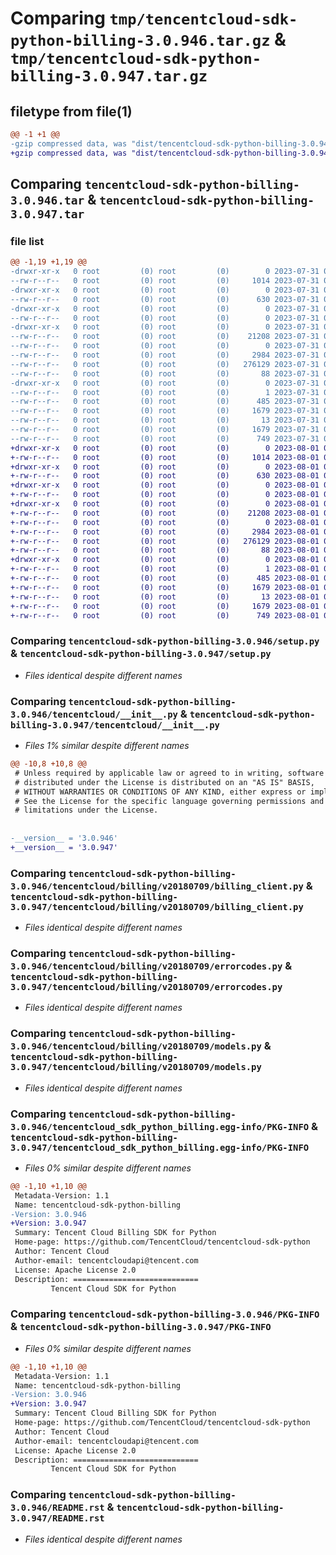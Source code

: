# Comparing `tmp/tencentcloud-sdk-python-billing-3.0.946.tar.gz` & `tmp/tencentcloud-sdk-python-billing-3.0.947.tar.gz`

## filetype from file(1)

```diff
@@ -1 +1 @@
-gzip compressed data, was "dist/tencentcloud-sdk-python-billing-3.0.946.tar", last modified: Mon Jul 31 00:19:48 2023, max compression
+gzip compressed data, was "dist/tencentcloud-sdk-python-billing-3.0.947.tar", last modified: Tue Aug  1 00:20:04 2023, max compression
```

## Comparing `tencentcloud-sdk-python-billing-3.0.946.tar` & `tencentcloud-sdk-python-billing-3.0.947.tar`

### file list

```diff
@@ -1,19 +1,19 @@
-drwxr-xr-x   0 root         (0) root         (0)        0 2023-07-31 00:19:48.000000 tencentcloud-sdk-python-billing-3.0.946/
--rw-r--r--   0 root         (0) root         (0)     1014 2023-07-31 00:19:47.000000 tencentcloud-sdk-python-billing-3.0.946/setup.py
-drwxr-xr-x   0 root         (0) root         (0)        0 2023-07-31 00:19:48.000000 tencentcloud-sdk-python-billing-3.0.946/tencentcloud/
--rw-r--r--   0 root         (0) root         (0)      630 2023-07-31 00:19:47.000000 tencentcloud-sdk-python-billing-3.0.946/tencentcloud/__init__.py
-drwxr-xr-x   0 root         (0) root         (0)        0 2023-07-31 00:19:48.000000 tencentcloud-sdk-python-billing-3.0.946/tencentcloud/billing/
--rw-r--r--   0 root         (0) root         (0)        0 2023-07-31 00:19:47.000000 tencentcloud-sdk-python-billing-3.0.946/tencentcloud/billing/__init__.py
-drwxr-xr-x   0 root         (0) root         (0)        0 2023-07-31 00:19:48.000000 tencentcloud-sdk-python-billing-3.0.946/tencentcloud/billing/v20180709/
--rw-r--r--   0 root         (0) root         (0)    21208 2023-07-31 00:19:47.000000 tencentcloud-sdk-python-billing-3.0.946/tencentcloud/billing/v20180709/billing_client.py
--rw-r--r--   0 root         (0) root         (0)        0 2023-07-31 00:19:47.000000 tencentcloud-sdk-python-billing-3.0.946/tencentcloud/billing/v20180709/__init__.py
--rw-r--r--   0 root         (0) root         (0)     2984 2023-07-31 00:19:47.000000 tencentcloud-sdk-python-billing-3.0.946/tencentcloud/billing/v20180709/errorcodes.py
--rw-r--r--   0 root         (0) root         (0)   276129 2023-07-31 00:19:47.000000 tencentcloud-sdk-python-billing-3.0.946/tencentcloud/billing/v20180709/models.py
--rw-r--r--   0 root         (0) root         (0)       88 2023-07-31 00:19:48.000000 tencentcloud-sdk-python-billing-3.0.946/setup.cfg
-drwxr-xr-x   0 root         (0) root         (0)        0 2023-07-31 00:19:48.000000 tencentcloud-sdk-python-billing-3.0.946/tencentcloud_sdk_python_billing.egg-info/
--rw-r--r--   0 root         (0) root         (0)        1 2023-07-31 00:19:48.000000 tencentcloud-sdk-python-billing-3.0.946/tencentcloud_sdk_python_billing.egg-info/dependency_links.txt
--rw-r--r--   0 root         (0) root         (0)      485 2023-07-31 00:19:48.000000 tencentcloud-sdk-python-billing-3.0.946/tencentcloud_sdk_python_billing.egg-info/SOURCES.txt
--rw-r--r--   0 root         (0) root         (0)     1679 2023-07-31 00:19:48.000000 tencentcloud-sdk-python-billing-3.0.946/tencentcloud_sdk_python_billing.egg-info/PKG-INFO
--rw-r--r--   0 root         (0) root         (0)       13 2023-07-31 00:19:48.000000 tencentcloud-sdk-python-billing-3.0.946/tencentcloud_sdk_python_billing.egg-info/top_level.txt
--rw-r--r--   0 root         (0) root         (0)     1679 2023-07-31 00:19:48.000000 tencentcloud-sdk-python-billing-3.0.946/PKG-INFO
--rw-r--r--   0 root         (0) root         (0)      749 2023-07-31 00:19:47.000000 tencentcloud-sdk-python-billing-3.0.946/README.rst
+drwxr-xr-x   0 root         (0) root         (0)        0 2023-08-01 00:20:04.000000 tencentcloud-sdk-python-billing-3.0.947/
+-rw-r--r--   0 root         (0) root         (0)     1014 2023-08-01 00:20:04.000000 tencentcloud-sdk-python-billing-3.0.947/setup.py
+drwxr-xr-x   0 root         (0) root         (0)        0 2023-08-01 00:20:04.000000 tencentcloud-sdk-python-billing-3.0.947/tencentcloud/
+-rw-r--r--   0 root         (0) root         (0)      630 2023-08-01 00:20:04.000000 tencentcloud-sdk-python-billing-3.0.947/tencentcloud/__init__.py
+drwxr-xr-x   0 root         (0) root         (0)        0 2023-08-01 00:20:04.000000 tencentcloud-sdk-python-billing-3.0.947/tencentcloud/billing/
+-rw-r--r--   0 root         (0) root         (0)        0 2023-08-01 00:20:04.000000 tencentcloud-sdk-python-billing-3.0.947/tencentcloud/billing/__init__.py
+drwxr-xr-x   0 root         (0) root         (0)        0 2023-08-01 00:20:04.000000 tencentcloud-sdk-python-billing-3.0.947/tencentcloud/billing/v20180709/
+-rw-r--r--   0 root         (0) root         (0)    21208 2023-08-01 00:20:04.000000 tencentcloud-sdk-python-billing-3.0.947/tencentcloud/billing/v20180709/billing_client.py
+-rw-r--r--   0 root         (0) root         (0)        0 2023-08-01 00:20:04.000000 tencentcloud-sdk-python-billing-3.0.947/tencentcloud/billing/v20180709/__init__.py
+-rw-r--r--   0 root         (0) root         (0)     2984 2023-08-01 00:20:04.000000 tencentcloud-sdk-python-billing-3.0.947/tencentcloud/billing/v20180709/errorcodes.py
+-rw-r--r--   0 root         (0) root         (0)   276129 2023-08-01 00:20:04.000000 tencentcloud-sdk-python-billing-3.0.947/tencentcloud/billing/v20180709/models.py
+-rw-r--r--   0 root         (0) root         (0)       88 2023-08-01 00:20:04.000000 tencentcloud-sdk-python-billing-3.0.947/setup.cfg
+drwxr-xr-x   0 root         (0) root         (0)        0 2023-08-01 00:20:04.000000 tencentcloud-sdk-python-billing-3.0.947/tencentcloud_sdk_python_billing.egg-info/
+-rw-r--r--   0 root         (0) root         (0)        1 2023-08-01 00:20:04.000000 tencentcloud-sdk-python-billing-3.0.947/tencentcloud_sdk_python_billing.egg-info/dependency_links.txt
+-rw-r--r--   0 root         (0) root         (0)      485 2023-08-01 00:20:04.000000 tencentcloud-sdk-python-billing-3.0.947/tencentcloud_sdk_python_billing.egg-info/SOURCES.txt
+-rw-r--r--   0 root         (0) root         (0)     1679 2023-08-01 00:20:04.000000 tencentcloud-sdk-python-billing-3.0.947/tencentcloud_sdk_python_billing.egg-info/PKG-INFO
+-rw-r--r--   0 root         (0) root         (0)       13 2023-08-01 00:20:04.000000 tencentcloud-sdk-python-billing-3.0.947/tencentcloud_sdk_python_billing.egg-info/top_level.txt
+-rw-r--r--   0 root         (0) root         (0)     1679 2023-08-01 00:20:04.000000 tencentcloud-sdk-python-billing-3.0.947/PKG-INFO
+-rw-r--r--   0 root         (0) root         (0)      749 2023-08-01 00:20:04.000000 tencentcloud-sdk-python-billing-3.0.947/README.rst
```

### Comparing `tencentcloud-sdk-python-billing-3.0.946/setup.py` & `tencentcloud-sdk-python-billing-3.0.947/setup.py`

 * *Files identical despite different names*

### Comparing `tencentcloud-sdk-python-billing-3.0.946/tencentcloud/__init__.py` & `tencentcloud-sdk-python-billing-3.0.947/tencentcloud/__init__.py`

 * *Files 1% similar despite different names*

```diff
@@ -10,8 +10,8 @@
 # Unless required by applicable law or agreed to in writing, software
 # distributed under the License is distributed on an "AS IS" BASIS,
 # WITHOUT WARRANTIES OR CONDITIONS OF ANY KIND, either express or implied.
 # See the License for the specific language governing permissions and
 # limitations under the License.
 
 
-__version__ = '3.0.946'
+__version__ = '3.0.947'
```

### Comparing `tencentcloud-sdk-python-billing-3.0.946/tencentcloud/billing/v20180709/billing_client.py` & `tencentcloud-sdk-python-billing-3.0.947/tencentcloud/billing/v20180709/billing_client.py`

 * *Files identical despite different names*

### Comparing `tencentcloud-sdk-python-billing-3.0.946/tencentcloud/billing/v20180709/errorcodes.py` & `tencentcloud-sdk-python-billing-3.0.947/tencentcloud/billing/v20180709/errorcodes.py`

 * *Files identical despite different names*

### Comparing `tencentcloud-sdk-python-billing-3.0.946/tencentcloud/billing/v20180709/models.py` & `tencentcloud-sdk-python-billing-3.0.947/tencentcloud/billing/v20180709/models.py`

 * *Files identical despite different names*

### Comparing `tencentcloud-sdk-python-billing-3.0.946/tencentcloud_sdk_python_billing.egg-info/PKG-INFO` & `tencentcloud-sdk-python-billing-3.0.947/tencentcloud_sdk_python_billing.egg-info/PKG-INFO`

 * *Files 0% similar despite different names*

```diff
@@ -1,10 +1,10 @@
 Metadata-Version: 1.1
 Name: tencentcloud-sdk-python-billing
-Version: 3.0.946
+Version: 3.0.947
 Summary: Tencent Cloud Billing SDK for Python
 Home-page: https://github.com/TencentCloud/tencentcloud-sdk-python
 Author: Tencent Cloud
 Author-email: tencentcloudapi@tencent.com
 License: Apache License 2.0
 Description: ============================
         Tencent Cloud SDK for Python
```

### Comparing `tencentcloud-sdk-python-billing-3.0.946/PKG-INFO` & `tencentcloud-sdk-python-billing-3.0.947/PKG-INFO`

 * *Files 0% similar despite different names*

```diff
@@ -1,10 +1,10 @@
 Metadata-Version: 1.1
 Name: tencentcloud-sdk-python-billing
-Version: 3.0.946
+Version: 3.0.947
 Summary: Tencent Cloud Billing SDK for Python
 Home-page: https://github.com/TencentCloud/tencentcloud-sdk-python
 Author: Tencent Cloud
 Author-email: tencentcloudapi@tencent.com
 License: Apache License 2.0
 Description: ============================
         Tencent Cloud SDK for Python
```

### Comparing `tencentcloud-sdk-python-billing-3.0.946/README.rst` & `tencentcloud-sdk-python-billing-3.0.947/README.rst`

 * *Files identical despite different names*

